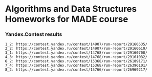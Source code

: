# Algorithms and Data Structures Homeworks for MADE course

### Yandex.Contest results

	1_2: https://contest.yandex.ru/contest/14907/run-report/29160535/
	2_2: https://contest.yandex.ru/contest/14907/run-report/29160619/
	3_1: https://contest.yandex.ru/contest/14768/run-report/29160700/
	4_3: https://contest.yandex.ru/contest/14768/run-report/29161032/
	6_2: https://contest.yandex.ru/contest/15368/run-report/26189171/
	7_4: https://contest.yandex.ru/contest/15368/run-report/26396101/
	8_2: https://contest.yandex.ru/contest/15766/run-report/26969217/